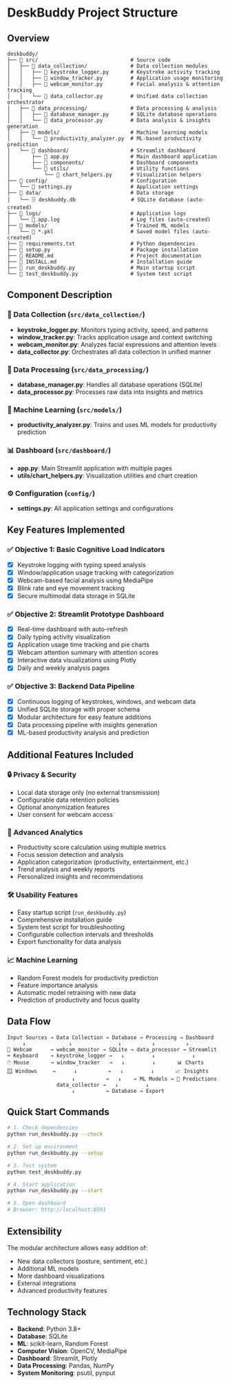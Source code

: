 # DeskBuddy Project Structure

## Overview
```
deskbuddy/
├── 📁 src/                              # Source code
│   ├── 📁 data_collection/              # Data collection modules
│   │   ├── 🐍 keystroke_logger.py       # Keystroke activity tracking
│   │   ├── 🐍 window_tracker.py         # Application usage monitoring
│   │   ├── 🐍 webcam_monitor.py         # Facial analysis & attention tracking
│   │   └── 🐍 data_collector.py         # Unified data collection orchestrator
│   ├── 📁 data_processing/              # Data processing & analysis
│   │   ├── 🐍 database_manager.py       # SQLite database operations
│   │   └── 🐍 data_processor.py         # Data analysis & insights generation
│   ├── 📁 models/                       # Machine learning models
│   │   └── 🐍 productivity_analyzer.py  # ML-based productivity prediction
│   └── 📁 dashboard/                    # Streamlit dashboard
│       ├── 🐍 app.py                    # Main dashboard application
│       ├── 📁 components/               # Dashboard components
│       └── 📁 utils/                    # Utility functions
│           └── 🐍 chart_helpers.py      # Visualization helpers
├── 📁 config/                           # Configuration
│   └── 🐍 settings.py                   # Application settings
├── 📁 data/                             # Data storage
│   └── 🗄️ deskbuddy.db                  # SQLite database (auto-created)
├── 📁 logs/                             # Application logs
│   └── 📄 app.log                       # Log files (auto-created)
├── 📁 models/                           # Trained ML models
│   └── 📄 *.pkl                         # Saved model files (auto-created)
├── 📄 requirements.txt                  # Python dependencies
├── 📄 setup.py                          # Package installation
├── 📄 README.md                         # Project documentation
├── 📄 INSTALL.md                        # Installation guide
├── 🐍 run_deskbuddy.py                  # Main startup script
└── 🐍 test_deskbuddy.py                 # System test script
```

## Component Description

### 🔄 Data Collection (`src/data_collection/`)
- **keystroke_logger.py**: Monitors typing activity, speed, and patterns
- **window_tracker.py**: Tracks application usage and context switching
- **webcam_monitor.py**: Analyzes facial expressions and attention levels
- **data_collector.py**: Orchestrates all data collection in unified manner

### 🔬 Data Processing (`src/data_processing/`)
- **database_manager.py**: Handles all database operations (SQLite)
- **data_processor.py**: Processes raw data into insights and metrics

### 🤖 Machine Learning (`src/models/`)
- **productivity_analyzer.py**: Trains and uses ML models for productivity prediction

### 📊 Dashboard (`src/dashboard/`)
- **app.py**: Main Streamlit application with multiple pages
- **utils/chart_helpers.py**: Visualization utilities and chart creation

### ⚙️ Configuration (`config/`)
- **settings.py**: All application settings and configurations

## Key Features Implemented

### ✅ Objective 1: Basic Cognitive Load Indicators
- [x] Keystroke logging with typing speed analysis
- [x] Window/application usage tracking with categorization
- [x] Webcam-based facial analysis using MediaPipe
- [x] Blink rate and eye movement tracking
- [x] Secure multimodal data storage in SQLite

### ✅ Objective 2: Streamlit Prototype Dashboard
- [x] Real-time dashboard with auto-refresh
- [x] Daily typing activity visualization
- [x] Application usage time tracking and pie charts
- [x] Webcam attention summary with attention scores
- [x] Interactive data visualizations using Plotly
- [x] Daily and weekly analysis pages

### ✅ Objective 3: Backend Data Pipeline
- [x] Continuous logging of keystrokes, windows, and webcam data
- [x] Unified SQLite storage with proper schema
- [x] Modular architecture for easy feature additions
- [x] Data processing pipeline with insights generation
- [x] ML-based productivity analysis and prediction

## Additional Features Included

### 🔒 Privacy & Security
- Local data storage only (no external transmission)
- Configurable data retention policies
- Optional anonymization features
- User consent for webcam access

### 🎯 Advanced Analytics
- Productivity score calculation using multiple metrics
- Focus session detection and analysis
- Application categorization (productivity, entertainment, etc.)
- Trend analysis and weekly reports
- Personalized insights and recommendations

### 🛠️ Usability Features
- Easy startup script (`run_deskbuddy.py`)
- Comprehensive installation guide
- System test script for troubleshooting
- Configurable collection intervals and thresholds
- Export functionality for data analysis

### 📈 Machine Learning
- Random Forest models for productivity prediction
- Feature importance analysis
- Automatic model retraining with new data
- Prediction of productivity and focus quality

## Data Flow

```
Input Sources → Data Collection → Database → Processing → Dashboard
     ↓              ↓               ↓          ↓          ↓
🎥 Webcam      → webcam_monitor → SQLite → data_processor → Streamlit
⌨️ Keyboard    → keystroke_logger →   ↓         ↓            ↓
🖱️ Mouse       → window_tracker   →   ↓         ↓       📊 Charts
🪟 Windows     →      ↓          →   ↓         ↓       📈 Insights
                     ↓          →   ↓    → ML Models → 🎯 Predictions
                data_collector →   ↓         ↓
                     ↓          → Database → Export
```

## Quick Start Commands

```bash
# 1. Check dependencies
python run_deskbuddy.py --check

# 2. Set up environment
python run_deskbuddy.py --setup

# 3. Test system
python test_deskbuddy.py

# 4. Start application
python run_deskbuddy.py --start

# 5. Open dashboard
# Browser: http://localhost:8501
```

## Extensibility

The modular architecture allows easy addition of:
- New data collectors (posture, sentiment, etc.)
- Additional ML models
- More dashboard visualizations
- External integrations
- Advanced productivity features

## Technology Stack

- **Backend**: Python 3.8+
- **Database**: SQLite
- **ML**: scikit-learn, Random Forest
- **Computer Vision**: OpenCV, MediaPipe
- **Dashboard**: Streamlit, Plotly
- **Data Processing**: Pandas, NumPy
- **System Monitoring**: psutil, pynput
